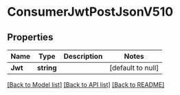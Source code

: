 # ConsumerJwtPostJsonV510

## Properties
Name | Type | Description | Notes
------------ | ------------- | ------------- | -------------
**Jwt** | **string** |  | [default to null]

[[Back to Model list]](../README.md#documentation-for-models) [[Back to API list]](../README.md#documentation-for-api-endpoints) [[Back to README]](../README.md)


